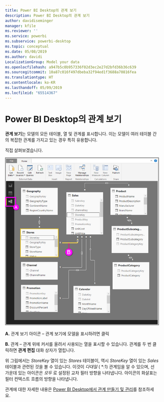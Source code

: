 ```yaml
---
title: Power BI Desktop의 관계 보기
description: Power BI Desktop의 관계 보기
author: davidiseminger
manager: kfile
ms.reviewer: ''
ms.service: powerbi
ms.subservice: powerbi-desktop
ms.topic: conceptual
ms.date: 05/08/2019
ms.author: davidi
LocalizationGroup: Model your data
ms.openlocfilehash: a947b5c0b957336f02d3ec2e27d2bfd36b36c639
ms.sourcegitcommit: 10a87c016f497dbeba32f94ed1f3688a70816fea
ms.translationtype: HT
ms.contentlocale: ko-KR
ms.lasthandoff: 05/09/2019
ms.locfileid: "65514367"
---
```

# <a name="relationship-view-in-power-bi-desktop"></a>Power BI Desktop의 관계 보기
**관계 보기**는 모델의 모든 테이블, 열 및 관계를 표시합니다. 이는 모델이 여러 테이블 간의 복잡한 관계를 가지고 있는 경우 특히 유용합니다.

직접 살펴보겠습니다.

![](media/desktop-relationship-view/relationshipview_fullscreen.png)

**A.**  관계 보기 아이콘 – 관계 보기에 모델을 표시하려면 클릭

**B.** 관계 – 관계 위에 커서를 올려서 사용되는 열을 표시할 수 있습니다. 관계를 두 번 클릭하면 **관계 편집** 대화 상자가 열립니다. 

위 그림에서는 *StoreKey* 열이 있는 *Stores* 테이블이, 역시 *StoreKey* 열이 있는 *Sales* 테이블과 관련된 것을 볼 수 있습니다. 이것이 *다대일* ( \*:1) 관계임을 알 수 있으며, 선 가운데 있는 아이콘은 *모두* 로 설정된 교차 필터 방향을 나타냅니다. 아이콘의 화살표는 필터 컨텍스트 흐름의 방향을 나타냅니다.

관계에 대한 자세한 내용은 [Power BI Desktop에서 관계 만들기 및 관리](desktop-create-and-manage-relationships.md)를 참조하세요.


